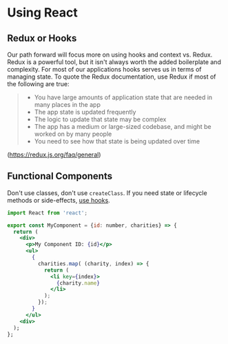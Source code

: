 # Using React

## Redux or Hooks

Our path forward will focus more on using hooks and context vs. Redux. Redux is a powerful tool, but it isn't always worth the added boilerplate and complexity. For most of our applications hooks serves us in terms of managing state. To quote the Redux documentation, use Redux if most of the following are true:

>* You have large amounts of application state that are needed in many places in the app
>* The app state is updated frequently
>* The logic to update that state may be complex
>* The app has a medium or large-sized codebase, and might be worked on by many people
>* You need to see how that state is being updated over time

(https://redux.js.org/faq/general)

## Functional Components
Don't use classes, don't use `createClass`. If you need state or lifecycle methods or side-effects, [use hooks](https://reactjs.org/docs/hooks-intro.html).

```jsx
import React from 'react';

export const MyComponent = {id: number, charities} => {
  return (
    <div>
      <p>My Component ID: {id}</p>
      <ul>
        {
          charities.map( (charity, index) => {
            return (
              <li key={index}>
                {charity.name}
              </li>
            );
          });
        }
      </ul>
    <div>
  );
};




